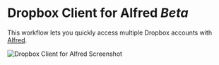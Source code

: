 Dropbox Client for Alfred *Beta*
==============

This workflow lets you quickly access multiple Dropbox accounts with [Alfred](http://www.alfredapp.com/).

![Dropbox Client for Alfred Screenshot](https://raw.github.com/fniephaus/alfred-dropbox/master/screenshot.png)